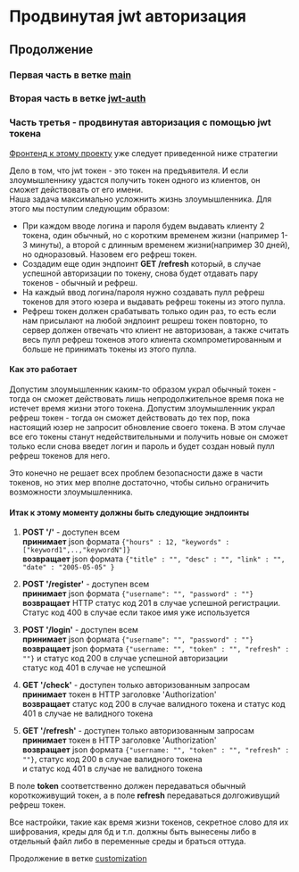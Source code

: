 # Продвинутая jwt авторизация 
## Продолжение
### Первая часть в ветке [main](https://github.com/sergey-oreshkin/news-service/tree/main)
### Вторая часть в ветке [jwt-auth](https://github.com/sergey-oreshkin/news-service/tree/jwt-auth)
### Часть третья - продвинутая авторизация с помощью jwt токена

[Фронтенд к этому проекту](https://sergey-oreshkin.github.io/news-searcher-react/) 
уже следует приведенной ниже стратегии

Дело в том, что jwt токен - это токен на предъявителя. И если злоумышленнику удастся получить токен одного из клиентов,
он сможет действовать от его имени.   
Наша задача максимально усложнить жизнь злоумышленника. Для этого мы поступим следующим образом:
- При каждом вводе логина и пароля будем выдавать клиенту 2 токена, один обычный, но с коротким временем жизни
(например 1-3 минуты), а второй с длинным временем жизни(например 30 дней), но одноразовый. 
Назовем его рефреш токен.
- Создадим еще один эндпоинт **GET /refresh** который, в случае успешной авторизации по токену,
снова будет отдавать пару токенов - обычный и рефреш.
- На каждый ввод логина/пароля нужно создавать пулл рефреш токенов для этого юзера
и выдавать рефреш токены из этого пулла.
- Рефреш токен должен срабатывать только один раз, то есть если нам присылают на любой эндпоинт решреш токен
повторно, то сервер должен отвечать что клиент не авторизован, а также считать весь пулл рефреш 
токенов этого клиента скомпрометированным и больше не принимать токены из этого пулла.

#### Как это работает
Допустим злоумышленник каким-то образом украл обычный токен - тогда он сможет действовать лишь непродолжительное время
пока не истечет время жизни этого токена.
Допустим злоумышленник украл рефреш токен - тогда он сможет действовать до тех пор, пока настоящий юзер не запросит
обновление своего токена. В этом случае все его токены станут недействительными и получить новые он сможет только
если снова введет логин и пароль и будет создан новый пулл рефреш токенов для него.

Это конечно не решает всех проблем безопасности даже в части токенов, но этих мер вполне достаточно,
чтобы сильно ограничить возможности злоумышленника.

#### Итак к этому моменту должны быть следующие эндпоинты

1. **POST '/'** - доступен всем    
   **принимает** json формата `{"hours" : 12, "keywords" : ["keyword1",..,"keywordN"]}`   
   **возвращает** json формата `{"title" : "", "desc" : "", "link" : "", "date" : "2005-05-05" }`

2. **POST '/register'** - доступен всем  
   **принимает** json формата `{"username": "", "password" : ""}`   
   **возвращает** HTTP статус код 201 в случае успешной регистрации. Статус код 400 в случае если такое имя уже используется

3. **POST '/login'** - доступен всем  
   **принимает** json формата `{"username": "", "password" : ""}`   
   **возвращает** json формата `{"username: "", "token" : "", "refresh" : ""}` и статус код 200 в случае успешной авторизации   
   статус код 401 в случае не успешной

4. **GET '/check'** - доступен только авторизованным запросам  
   **принимает** токен в HTTP заголовке 'Authorization'  
   **возвращает** статус код 200 в случае валидного токена и статус код 401 в случае не валидного токена

5. **GET '/refresh'** - доступен только авторизованным запросам  
   **принимает** токен в HTTP заголовке 'Authorization'  
   **возвращает** json формата `{"username: "", "token" : "", "refresh" : ""}`, статус код 200 в случае валидного токена   
   и статус код 401 в случае не валидного токена   

В поле **token** соответственно должен передаваться обычный короткоживущий токен, 
а в поле **refresh** передаваться долгоживущий рефреш токен.

Все настройки, такие как время жизни токенов, секретное слово для их шифрования, креды для бд и т.п. должны быть вынесены либо 
в отдельный файл либо в переменные среды и браться оттуда.   

Продолжение в ветке [customization](https://github.com/sergey-oreshkin/news-service/tree/customization)
